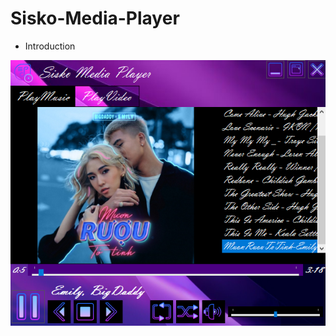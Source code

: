 # Sisko-Media-Player
+ Introduction


![This what it look like](https://github.com/ShShee/Sisko-Media-Player/blob/master/ScreenShot.png)
